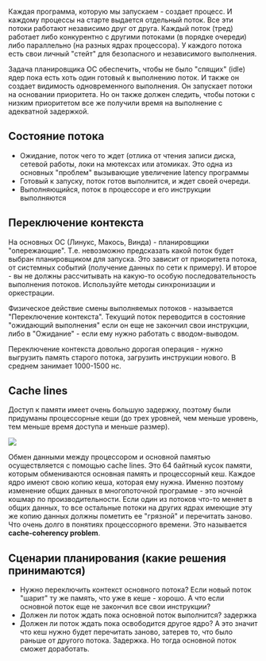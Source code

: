 Каждая программа, которую мы запускаем - создает процесс. И каждому процессы на старте выдается отдельный поток. Все эти потоки работают независимо друг от друга. Каждый поток (тред) работает либо конкурентно с другими потоками (в порядке очереди) либо параллельно (на разных ядрах процессора). У каждого потока есть свои личный "стейт" для безопасного и независимого выполнения.

Задача планировщика ОС обеспечить, чтобы не было "спящих" (idle) ядер пока есть хоть один готовый к выполнению поток. И также он создает видимость одновременного выполнения. Он запускает потоки на основании приоритета. Но он также должен следить, чтобы потоки с низким приоритетом все же получили время на выполнение с адекватной задержкой.

## Состояние потока

- Ожидание, поток чего то ждет (отлика от чтения записи диска, сетевой работы, локи на мютексах или атомиках. Это одна из основных "проблем" вызывающие увеличение latency программы
- Готовый к запуску, поток готов выполнится, и ждет своей очереди.
- Выполняющийся, поток в процессоре и его инструкции выполняются

## Переключение контекста

На основных ОС (Линукс, Макось, Винда) - планировщики "опережающие". Т.е. невозможно предсказать какой поток будет выбран планировщиком для запуска. Это зависит от приоритета потока, от системных событий (получение данных по сети к примеру). И второе - вы не должны рассчитывать на какую-то особую последовательность выполнения потоков. Используйте методы синхронизации и оркестрации.

Физическое действие смены выполняемых потоков - называется "Переключение контекста". Текущий поток переводится в состояние "ожидающий выполнения" если он еще не закончил свои инструкции, либо в "Ожидание" - если ему нужно работать с вводом-выводом.

Переключение контекста довольно дорогая операция - нужно выгрузить память старого потока, загрузить инструкции нового. В среднем занимает 1000-1500 нс.

## Cache lines

Доступ к памяти имеет очень большую задержку, поэтому были придуманы процессорные кеши (до трех уровней, чем меньше уровень, тем меньше время доступа и меньше размер).

![](grt_os_001.png)

Обмен данными между процессором и основной памятью осуществляется с помощью cache lines. Это 64 байтный кусок памяти, которым обмениваются основная память и процессорный кеш. Каждое ядро имеют свою копию кеша, которая ему нужна. Именно поэтому изменение общих данных в многопоточной программе - это ночной кошмар по производительности. Если один из потоков что-то меняет в общих данных, то все остальные потоки на других ядрах имеющие эту же копию данных должны пометить ее "грязной" и перечитать заново. Что очень долго в понятиях процессорного времени. Это называется **cache-coherency problem**.

## Сценарии планирования (какие решения принимаются)

- Нужно переключить контекст основного потока? Если новый поток "шарит" ту же память, что уже в кеше - хорошо. А что если основной поток еще не закончил все свои инструкции?
- Должен ли поток ждать пока основной поток выполнится? задержка
- Должен ли поток ждать пока освободится другое ядро? А это значит что кеш нужно будет перечитать заново, затерев то, что было раньше от другого потока. Задержка. Но тогда основной поток сможет доработать.